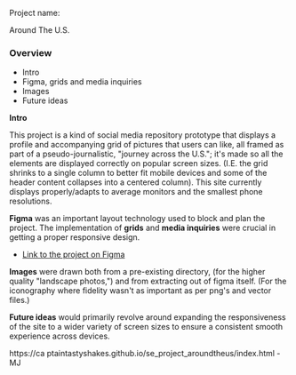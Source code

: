 Project name:

Around The U.S.

### Overview  

* Intro  
* Figma, grids and media inquiries
* Images  
* Future ideas
  
**Intro**
  
This project is a kind of social media repository prototype that displays a profile and accompanying grid of pictures that users can like, all framed as part of a pseudo-journalistic, "journey across the U.S."; it's made so all the elements are displayed correctly on popular screen sizes. (I.E. the grid shrinks to a single column to better fit mobile devices and some of the header content collapses into a centered column). This site currently displays properly/adapts to average monitors and the smallest phone resolutions.
  
**Figma** was an important layout technology used to block and plan the project. The implementation of **grids** and **media inquiries** were crucial in getting a proper responsive design.  
  
* [Link to the project on Figma](https://www.figma.com/file/ii4xxsJ0ghevUOcssTlHZv/Sprint-3%3A-Around-the-US?node-id=0%3A1)  
  
**Images** were drawn both from a pre-existing directory, (for the higher quality "landscape photos,") and from extracting out of figma itself. (For the iconography where fidelity wasn't as important as per png's and vector files.)    

**Future ideas** would primarily revolve around expanding the responsiveness of the site to a wider variety of screen sizes to ensure a consistent smooth experience across devices.

https://ca
ptaintastyshakes.github.io/se_project_aroundtheus/index.html 
-MJ
